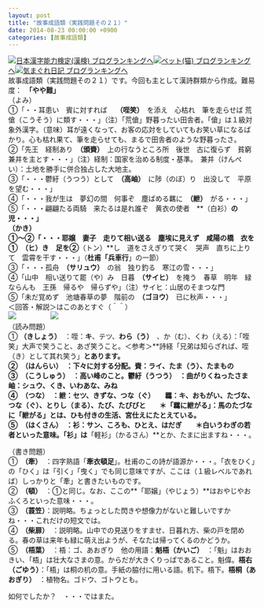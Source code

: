 ```yaml
---
layout: post
title: "故事成語類（実践問題その２１）"
date: 2014-08-23 00:00:00 +0900
categories: [故事成語類]
---
```


[![](/syuusyuu9701/assets/images/故事成語類（実践問題その２１）-br_c_3028_1.gif)](http://blog.with2.net/link.php?1659096:3028 "日本漢字能力検定(漢検) ブログランキングへ")[日本漢字能力検定(漢検) ブログランキングへ](http://blog.with2.net/link.php?1659096:3028)[![](/syuusyuu9701/assets/images/故事成語類（実践問題その２１）-br_c_1348_1.gif)](http://blog.with2.net/link.php?1659096:1348 "ペット(猫) ブログランキングへ")[ペット(猫) ブログランキングへ](http://blog.with2.net/link.php?1659096:1348)[![](/syuusyuu9701/assets/images/故事成語類（実践問題その２１）-br_c_9257_1.gif)](http://blog.with2.net/link.php?1659096:9257 "気まぐれ日記 ブログランキングへ")[気まぐれ日記 ブログランキングへ](http://blog.with2.net/link.php?1659096:9257)  
故事成語類（実践問題その２１）です。今回も主として漢詩群類から作成。難易度：　**「やや難」**  
（よみ）  
①「・・耳患い　賓に対すれば　 **（咥笑）**　を添え　心枯れ　筆を走らせば 荒傖（こうそう）に類す・・・」（注）「荒傖」野暮ったい田舎者。「傖」は１級対象外漢字。（意味）耳が遠くなって、お客の応対をしていてもお笑い草になるばかり。心も枯れ果て、筆を走らせても、まるで田舎者のような野暮ったさ。  
②「先王　経制あり　**（頒賚）**　上の行なうところ所　後世　古に復らず　貧窮　兼并を主とす・・・」（注）経制：国家を治める制度・基準。　兼并（けんぺい）：土地を勝手に併合独占した大地主。　  
③「・・・鬱紆（うつう）として　**（高岫）**　に陟（のぼ）り　出没して　平原を望む・・・」  
④「・・・我が生は　夢幻の間　何事ぞ　塵ばめる羈に　**（紲）**　がる・・・」  
⑤「・・・翩翩たる両騎　来たるは是れ誰ぞ　黄衣の使者　**（白衫）**の児・・・」  
（かき）  
①～②「・・・耶嬢　妻子　走りて相い送る　塵埃に見えず　咸陽の橋　衣を①　**（ヒ）き**　足を②**（トン）**し　道をさえぎりて哭く　哭声　直ちに上りて　雲霄を干す・・・」（**杜甫「兵車行**」の一節）  
③「・・・孤舟　**（サリュウ）**　の翁　独り釣る　寒江の雪・・・」  
④「山中　相い送りて罷（や）み　日暮　**（サイヒ）**　を掩う　春草　明年　緑ならんも　王孫　帰るや　帰らずや」（注）サイヒ：山居のそまつな門  
⑤「未だ覚めず　池塘春草の夢　階前の　**（ゴヨウ）**　已に秋声・・・」  
＜回答・解説＞はこのあとすぐ（＾＾）  
![](/syuusyuu9701/assets/images/故事成語類（実践問題その２１）-5ec6fec5f5565dcff9e7458e47d2cfbe.jpg)　　　　　![](/syuusyuu9701/assets/images/故事成語類（実践問題その２１）-1a18bc83e419107d8605957e3e34a00d.jpg)  
（読み問題）  
① **（きしょう）**　：咥：**キ**、テツ、**わら（う）**　、か（む）、くわ（える）：「咥笑」大声で笑うこと、あざ笑うこと。＜参考＞**詩経「兄弟は知らざれば、咥（き）として其れ笑う」**とあります。　  
②　**（はんらい）**　：下々に対する分配。**賚：ライ、たま（う）、たまもの**  
③　**（こうしゅう）**　：高い峰のこと。**鬱紆（うつう）**　：曲がりくねったさま　**岫：シュウ、くき、いわあな、みね**  
④　**（つな）**　：紲：セツ、きずな、**つな（ぐ）**　　**羈**：キ、おもがい、**たづな**、つな（ぐ）、とりし（まる）、たび、たびびと　　＊「羈に紲がる」：馬のたづなに「紲がる」とは、ひも付きの生活、宮仕えにたとえている。  
⑤　**（はくさん）**　：衫：サン、ころも、ひとえ、はだぎ　　＊白いうわぎの若者といった意味。「衫」は**「軽衫」（かるさん）**とか、たまに出ますね・・・。  
  
（書き問題）  
①　**（牽）**　：四字熟語「**牽衣頓足**」。杜甫のこの詩が語源か・・・。「衣をひく」の「ひく」は「引く」「曳く」でも同じ意味ですが、ここは（１級レベルであれば）しっかりと「牽」と書きたいものです。  
②　**（頓）**　：①と同じ。なお、ここの**「耶嬢」（やじょう）**はおやじやおふくろといった意味・・・。  
③　**（蓑笠）**：説明略。ちょっとした閃きや想像力がないと難しいですかね・・・これだけの短文では。  
④　**（柴扉）**　：説明略。山中での見送りをすませ、日暮れ方、柴の戸を閉める。春の草は来年も緑に萌え出ようが、そなたは帰ってくるのかどうか。  
⑤　**（梧葉）**　：梧：ゴ、あおぎり　他の用語：**魁梧（かいご）**　：「魁」はおおきい、「梧」は壮大なさまの意。からだが大きくりっぱであること。魁偉。**梧右（ごゆう）**：「梧」は桐の机の意。手紙の脇付に用いる語。机下。梧下。**梧桐（あおぎり）**　：植物名。ゴドウ、ゴトウとも。  
  
  
如何でしたか？　・・・ではまた。  